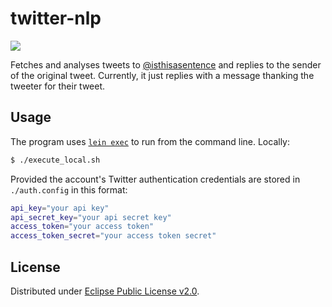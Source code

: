 # twitter-nlp

![](https://github.com/blairnangle/twitter-nlp/workflows/CI/badge.svg)

Fetches and analyses tweets to [@isthisasentence](https://twitter.com/isthisasentence) and replies to the sender of the
original tweet. Currently, it just replies with a message thanking the tweeter for their tweet.

## Usage

The program uses [`lein exec`](https://github.com/kumarshantanu/lein-exec) to run from the command line. Locally:

```bash
$ ./execute_local.sh
```

Provided the account's Twitter authentication credentials are stored in `./auth.config` in this format:

```bash
api_key="your api key"
api_secret_key="your api secret key"
access_token="your access token"
access_token_secret="your access token secret"
```

## License

Distributed under [Eclipse Public License v2.0](./LICENSE).
